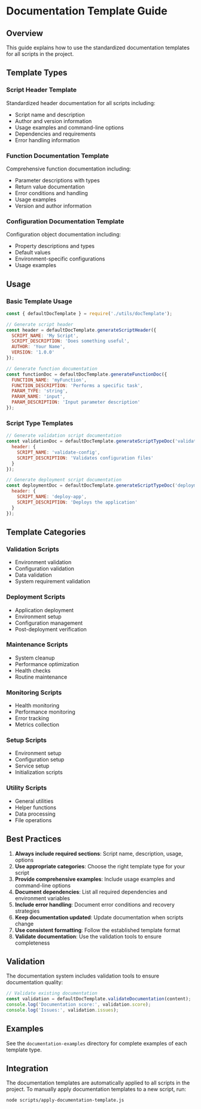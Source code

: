 # Documentation Template Guide

## Overview
This guide explains how to use the standardized documentation templates for all scripts in the project.

## Template Types

### Script Header Template
Standardized header documentation for all scripts including:
- Script name and description
- Author and version information
- Usage examples and command-line options
- Dependencies and requirements
- Error handling information

### Function Documentation Template
Comprehensive function documentation including:
- Parameter descriptions with types
- Return value documentation
- Error conditions and handling
- Usage examples
- Version and author information

### Configuration Documentation Template
Configuration object documentation including:
- Property descriptions and types
- Default values
- Environment-specific configurations
- Usage examples

## Usage

### Basic Template Usage
```javascript
const { defaultDocTemplate } = require('./utils/docTemplate');

// Generate script header
const header = defaultDocTemplate.generateScriptHeader({
  SCRIPT_NAME: 'My Script',
  SCRIPT_DESCRIPTION: 'Does something useful',
  AUTHOR: 'Your Name',
  VERSION: '1.0.0'
});

// Generate function documentation
const functionDoc = defaultDocTemplate.generateFunctionDoc({
  FUNCTION_NAME: 'myFunction',
  FUNCTION_DESCRIPTION: 'Performs a specific task',
  PARAM_TYPE: 'string',
  PARAM_NAME: 'input',
  PARAM_DESCRIPTION: 'Input parameter description'
});
```

### Script Type Templates
```javascript
// Generate validation script documentation
const validationDoc = defaultDocTemplate.generateScriptTypeDoc('validation', {
  header: {
    SCRIPT_NAME: 'validate-config',
    SCRIPT_DESCRIPTION: 'Validates configuration files'
  }
});

// Generate deployment script documentation
const deploymentDoc = defaultDocTemplate.generateScriptTypeDoc('deployment', {
  header: {
    SCRIPT_NAME: 'deploy-app',
    SCRIPT_DESCRIPTION: 'Deploys the application'
  }
});
```

## Template Categories

### Validation Scripts
- Environment validation
- Configuration validation
- Data validation
- System requirement validation

### Deployment Scripts
- Application deployment
- Environment setup
- Configuration management
- Post-deployment verification

### Maintenance Scripts
- System cleanup
- Performance optimization
- Health checks
- Routine maintenance

### Monitoring Scripts
- Health monitoring
- Performance monitoring
- Error tracking
- Metrics collection

### Setup Scripts
- Environment setup
- Configuration setup
- Service setup
- Initialization scripts

### Utility Scripts
- General utilities
- Helper functions
- Data processing
- File operations

## Best Practices

1. **Always include required sections**: Script name, description, usage, options
2. **Use appropriate categories**: Choose the right template type for your script
3. **Provide comprehensive examples**: Include usage examples and command-line options
4. **Document dependencies**: List all required dependencies and environment variables
5. **Include error handling**: Document error conditions and recovery strategies
6. **Keep documentation updated**: Update documentation when scripts change
7. **Use consistent formatting**: Follow the established template format
8. **Validate documentation**: Use the validation tools to ensure completeness

## Validation

The documentation system includes validation tools to ensure documentation quality:

```javascript
// Validate existing documentation
const validation = defaultDocTemplate.validateDocumentation(content);
console.log('Documentation score:', validation.score);
console.log('Issues:', validation.issues);
```

## Examples

See the `documentation-examples` directory for complete examples of each template type.

## Integration

The documentation templates are automatically applied to all scripts in the project.
To manually apply documentation templates to a new script, run:
```bash
node scripts/apply-documentation-template.js
```
